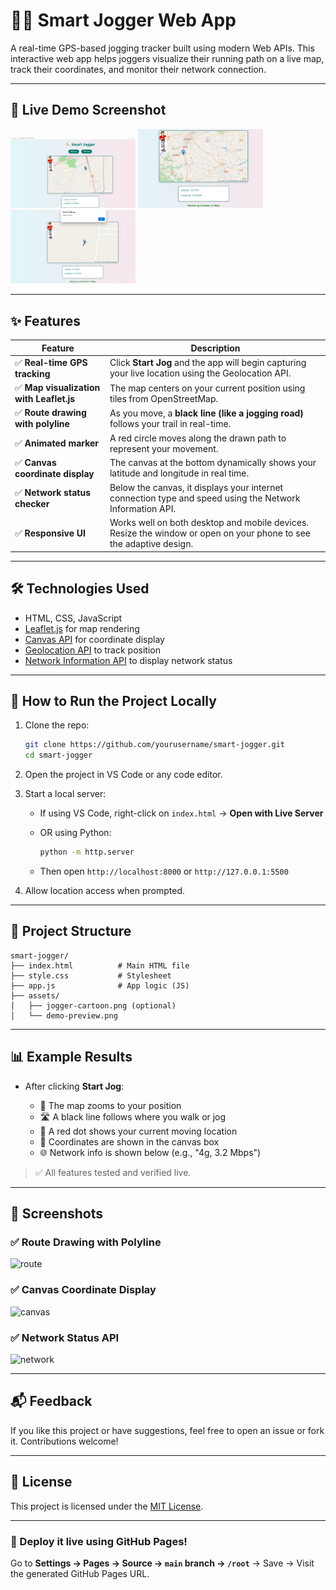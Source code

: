 # 🏃‍♂️ Smart Jogger Web App

A real-time GPS-based jogging tracker built using modern Web APIs. This interactive web app helps joggers visualize their running path on a live map, track their coordinates, and monitor their network connection.

---

## 📸 Live Demo Screenshot
<img src="assets/Home_page.png" alt="" width="200"/>
<img src="assets/real_time_location.png" alt="" width="200"/>
<img src="assets/result.png" alt="" width="200"/>


---

## ✨ Features

| Feature                                 | Description                                                                                                        |
| --------------------------------------- | ------------------------------------------------------------------------------------------------------------------ |
| ✅ **Real-time GPS tracking**            | Click **Start Jog** and the app will begin capturing your live location using the Geolocation API.                 |
| ✅ **Map visualization with Leaflet.js** | The map centers on your current position using tiles from OpenStreetMap.                                           |
| ✅ **Route drawing with polyline**       | As you move, a **black line (like a jogging road)** follows your trail in real-time.                               |
| ✅ **Animated marker**                   | A red circle moves along the drawn path to represent your movement.                                                |
| ✅ **Canvas coordinate display**         | The canvas at the bottom dynamically shows your latitude and longitude in real time.                               |
| ✅ **Network status checker**            | Below the canvas, it displays your internet connection type and speed using the Network Information API.           |
| ✅ **Responsive UI**                     | Works well on both desktop and mobile devices. Resize the window or open on your phone to see the adaptive design. |

---

## 🛠️ Technologies Used

* HTML, CSS, JavaScript
* [Leaflet.js](https://leafletjs.com/) for map rendering
* [Canvas API](https://developer.mozilla.org/en-US/docs/Web/API/Canvas_API) for coordinate display
* [Geolocation API](https://developer.mozilla.org/en-US/docs/Web/API/Geolocation_API) to track position
* [Network Information API](https://developer.mozilla.org/en-US/docs/Web/API/Network_Information_API) to display network status

---

## 🚀 How to Run the Project Locally

1. Clone the repo:

   ```bash
   git clone https://github.com/yourusername/smart-jogger.git
   cd smart-jogger
   ```

2. Open the project in VS Code or any code editor.

3. Start a local server:

   * If using VS Code, right-click on `index.html` → **Open with Live Server**
   * OR using Python:

     ```bash
     python -m http.server
     ```
   * Then open `http://localhost:8000` or `http://127.0.0.1:5500`

4. Allow location access when prompted.

---

## 📂 Project Structure

```
smart-jogger/
├── index.html          # Main HTML file
├── style.css           # Stylesheet
├── app.js              # App logic (JS)
├── assets/
│   ├── jogger-cartoon.png (optional)
│   └── demo-preview.png
```

---

## 📊 Example Results

* After clicking **Start Jog**:

  * 📍 The map zooms to your position
  * 🛣️ A black line follows where you walk or jog
  * 🔴 A red dot shows your current moving location
  * 🧭 Coordinates are shown in the canvas box
  * 🌐 Network info is shown below (e.g., "4g, 3.2 Mbps")

> ✅ All features tested and verified live.

---

## 📸 Screenshots

### ✅ Route Drawing with Polyline

![route](assets/route-drawing.png)

### ✅ Canvas Coordinate Display

![canvas](assets/canvas-display.png)

### ✅ Network Status API

![network](assets/network-status.png)

---

## 📬 Feedback

If you like this project or have suggestions, feel free to open an issue or fork it. Contributions welcome!

---

## 📄 License

This project is licensed under the [MIT License](LICENSE).

---

### 🚀 Deploy it live using GitHub Pages!

Go to **Settings → Pages → Source → `main` branch → `/root`** → Save → Visit the generated GitHub Pages URL.
